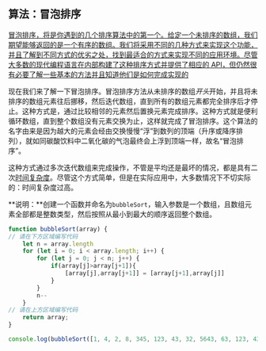 ## 算法：冒泡排序

[冒泡排序，将是你遇到的几个排序算法中的第一个。给定一个未排序的数组，我们期望能够返回的是一个有序的数组。我们将采用不同的几种方式来实现这个功能，并且了解到不同方式的优劣之处，找到最适合的方式来实现不同的应用环境。尽管大多数的现代编程语言在内部构建了这种排序方式并提供了相应的 API，但仍然很有必要了解一些基本的方法并且知道他们是如何完成实现的](https://baike.baidu.com/item/冒泡排序)

现在我们来了解一下冒泡排序。冒泡排序方法从未排序的数组*开头*开始，并且将未排序的数组元素往后挪移，然后迭代数组，直到所有的数组元素都完全排序后才停止。这种方式是，通过比较相邻的元素然后置换元素完成排序。这种方式就是便利循环数组，直到整个数组没有元素交换为止，这样就完成了冒泡排序。这个算法的名字由来是因为越大的元素会经由交换慢慢“浮”到数列的顶端（升序或降序排列），就如同碳酸饮料中二氧化碳的气泡最终会上浮到顶端一样，故名“冒泡排序”。

这种方式通过多次迭代数组来完成操作，不管是平均还是最坏的情况，都是具有二次[时间复杂度](https://baike.baidu.com/item/时间复杂度)。尽管这个方式简单，但是在实际应用中，大多数情况下不切实际的：时间复杂度过高。

**说明：**创建一个函数并命名为`bubbleSort`，输入参数是一个数组，且数组元素全部都是整数类型，然后按照从最小到最大的顺序返回整个数组。

```javascript
function bubbleSort(array) {
// 请在下方区域编写代码
    let n = array.length
    for (let i = 0; i < array.length; i++) {
        for (let j = 0; j < n; j++) {
            if(array[j]>array[j+1]){
                [array[j],array[j+1]] = [array[j+1],array[j]]
            }
        }
        n--
    }
// 请在上方区域编写代码
    return array;
}

console.log(bubbleSort([1, 4, 2, 8, 345, 123, 43, 32, 5643, 63, 123, 43, 2, 55, 1, 234, 92]))
```

